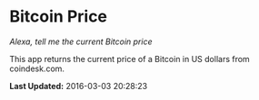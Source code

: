 # Bitcoin Price
*Alexa, tell me the current Bitcoin price*

This app returns the current price of a Bitcoin in US dollars from coindesk.com.

**Last Updated:** 2016-03-03 20:28:23